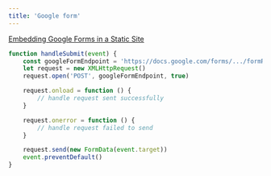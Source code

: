 ```yaml
---
title: 'Google form'
---
```


[Embedding Google Forms in a Static Site](https://spin.atomicobject.com/2021/05/20/embedding-google-forms/)

```js
function handleSubmit(event) {
    const googleFormEndpoint = 'https://docs.google.com/forms/.../formResponse'
    let request = new XMLHttpRequest()
    request.open('POST', googleFormEndpoint, true)

    request.onload = function () {
        // handle request sent successfully
    }

    request.onerror = function () {
        // handle request failed to send
    }

    request.send(new FormData(event.target))
    event.preventDefault()
}
```
